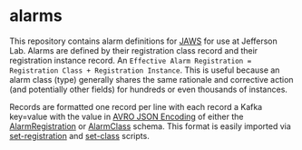 # alarms
This repository contains alarm definitions for [JAWS](https://github.com/JeffersonLab/jaws) for use at Jefferson Lab.  Alarms are defined by their registration class record and their registration instance record.  An `Effective Alarm Registration = Registration Class + Registration Instance`.  This is useful because an alarm class (type) generally shares the same rationale and corrective action (and potentially other fields) for hundreds or even thousands of instances.


Records are formatted one record per line with each record a Kafka key=value with the value in [AVRO JSON Encoding](https://avro.apache.org/docs/current/spec.html#json_encoding) of either the [AlarmRegistration](https://github.com/JeffersonLab/jaws-libp/blob/main/src/jlab_jaws/avro/schemas/AlarmRegistration.avsc) or [AlarmClass](https://github.com/JeffersonLab/jaws-libp/blob/main/src/jlab_jaws/avro/schemas/AlarmClass.avsc) schema.  This format is easily imported via [set-registration](https://github.com/JeffersonLab/jaws/wiki/Scripts-Reference#set-registration) and [set-class](https://github.com/JeffersonLab/jaws/wiki/Scripts-Reference#set-class) scripts.
